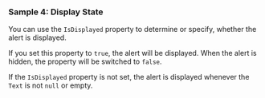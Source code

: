 ### Sample 4: Display State

You can use the `IsDisplayed` property to determine or specify, whether the alert is displayed.

If you set this property to `true`, the alert will be displayed. When the alert is hidden, the property will be switched to `false`.

If the `IsDisplayed` property is not set, the alert is displayed whenever the `Text` is not `null` or empty.